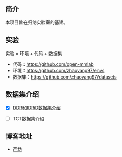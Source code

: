 
## 简介
本项目旨在归纳实验室的基建。


## 实验
实验 = 环境 + 代码 + 数据集

* 代码：https://github.com/open-mmlab
* 环境：https://github.com/zhaoyang97/envs
* 数据集：https://github.com/zhaoyang97/datasets


## 数据集介绍

* [x] [DDR和IDRiD数据集介绍](docs/ddr&idrid.md)
* [ ] TCT数据集介绍


## 博客地址

* [严勐](https://blog.csdn.net/bryant_meng)
